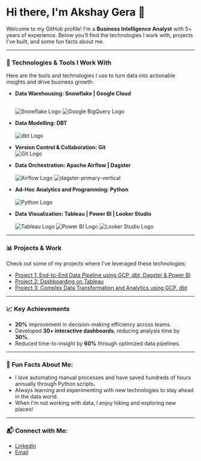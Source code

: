 # Hi there, I'm Akshay Gera 👋

Welcome to my GitHub profile! I'm a **Business Intelligence Analyst** with 5+ years of experience. Below you’ll find the technologies I work with, projects I've built, and some fun facts about me.

---

### 🔧 **Technologies & Tools I Work With**

Here are the tools and technologies I use to turn data into actionable insights and drive business growth:


  
- **Data Warehousing: Snowflake | Google Cloud**
  
  <br> ![Snowflake Logo](https://upload.wikimedia.org/wikipedia/commons/thumb/f/ff/Snowflake_Logo.svg/320px-Snowflake_Logo.svg.png)
        ![Google BigQuery Logo](https://upload.wikimedia.org/wikipedia/commons/thumb/5/51/Google_Cloud_logo.svg/320px-Google_Cloud_logo.svg.png)

  
  
- **Data Modelling: DBT** <br>
  <br> ![dbt Logo](https://upload.wikimedia.org/wikipedia/en/4/48/Data_build_tool_%28dbt%29_logo.svg)
  
- **Version Control & Collaboration: Git**<br>
   ![Git Logo](https://upload.wikimedia.org/wikipedia/commons/thumb/e/eb/Ei-sc-github.svg/240px-Ei-sc-github.svg.png)

- **Data Orchestration: Apache Airflow | Dagster** <br>
  <br>  ![Airflow Logo](https://upload.wikimedia.org/wikipedia/commons/thumb/d/de/AirflowLogo.png/320px-AirflowLogo.png)
        ![dagster-primary-vertical](https://github.com/user-attachments/assets/83702213-244e-4582-bb4e-4128fd150219)

- **Ad-Hoc Analytics and Programming: Python** <br>
  <br> ![Python Logo](https://upload.wikimedia.org/wikipedia/commons/c/c3/Python-logo-notext.svg)

- **Data Visualization: Tableau | Power BI | Looker Studio** <br>
  <br> ![Tableau Logo](https://upload.wikimedia.org/wikipedia/en/0/06/Tableau_logo.svg) 
        ![Power BI Logo](https://upload.wikimedia.org/wikipedia/en/2/20/Power_BI_logo.svg)
         ![Looker Studio Logo](https://upload.wikimedia.org/wikipedia/commons/thumb/4/4c/Looker.svg/320px-Looker.svg.png)
---

### 📊 **Projects & Work**

Check out some of my projects where I’ve leveraged these technologies:

- [Project 1: End-to-End Data Pipeline using GCP, dbt, Dagster & Power BI](https://github.com/akshay-gera/dbt_bigquery_project)
- [Project 2: Dashboarding on Tableau](https://github.com/akshay-gera/Tableau-Bank-Marketing-Visualization)
- [Project 3: Complex Data Transformation and Analytics using GCP, dbt](https://github.com/akshay-gera/radius-reduction-analytics-with-dbt-bigquery)

---

### 📈 **Key Achievements**

- **20%** improvement in decision-making efficiency across teams.
- Developed **30+ interactive dashboards**, reducing analysis time by **30%**.
- Reduced time-to-insight by **60%** through optimized data pipelines.

---

### 🤖 **Fun Facts About Me**:

- I love automating manual processes and have saved hundreds of hours annually through Python scripts.
- Always learning and experimenting with new technologies to stay ahead in the data world.
- When I'm not working with data, I enjoy hiking and exploring new places!

---

### 📬 **Connect with Me:**

- [LinkedIn](https://www.linkedin.com/in/your-profile)
- [Email](mailto:your.email@example.com)
